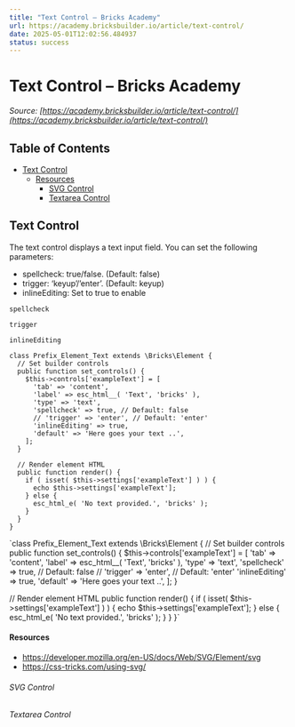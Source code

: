 ```yaml
---
title: "Text Control – Bricks Academy"
url: https://academy.bricksbuilder.io/article/text-control/
date: 2025-05-01T12:02:56.484937
status: success
---
```


# Text Control – Bricks Academy

*Source: [https://academy.bricksbuilder.io/article/text-control/](https://academy.bricksbuilder.io/article/text-control/)*

## Table of Contents

- [Text Control](#text-control)
    - [Resources](#resources)
        - [SVG Control](#svg-control)
        - [Textarea Control](#textarea-control)

## Text Control

The text control displays a text input field. You can set the following parameters:

- spellcheck: true/false. (Default: false)
- trigger: ‘keyup’/’enter’. (Default: keyup)
- inlineEditing: Set to true to enable

`spellcheck`

`trigger`

`inlineEditing`

```
class Prefix_Element_Text extends \Bricks\Element {
  // Set builder controls
  public function set_controls() {
    $this->controls['exampleText'] = [
      'tab' => 'content',
      'label' => esc_html__( 'Text', 'bricks' ),
      'type' => 'text',
      'spellcheck' => true, // Default: false
      // 'trigger' => 'enter', // Default: 'enter'
      'inlineEditing' => true,
      'default' => 'Here goes your text ..',
    ];
  }

  // Render element HTML
  public function render() {
    if ( isset( $this->settings['exampleText'] ) ) {
      echo $this->settings['exampleText'];
    } else {
      esc_html_e( 'No text provided.', 'bricks' );
    }
  }
}
```

`class Prefix_Element_Text extends \Bricks\Element {
  // Set builder controls
  public function set_controls() {
    $this->controls['exampleText'] = [
      'tab' => 'content',
      'label' => esc_html__( 'Text', 'bricks' ),
      'type' => 'text',
      'spellcheck' => true, // Default: false
      // 'trigger' => 'enter', // Default: 'enter'
      'inlineEditing' => true,
      'default' => 'Here goes your text ..',
    ];
  }

  // Render element HTML
  public function render() {
    if ( isset( $this->settings['exampleText'] ) ) {
      echo $this->settings['exampleText'];
    } else {
      esc_html_e( 'No text provided.', 'bricks' );
    }
  }
}`

#### Resources

- https://developer.mozilla.org/en-US/docs/Web/SVG/Element/svg
- https://css-tricks.com/using-svg/

###### SVG Control

###### Textarea Control

